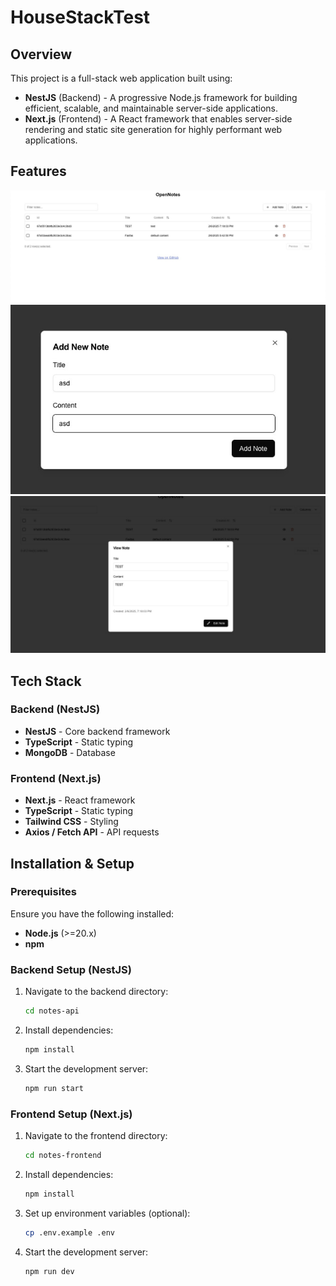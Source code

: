 # HouseStackTest

## Overview

This project is a full-stack web application built using:

- **NestJS** (Backend) - A progressive Node.js framework for building efficient, scalable, and maintainable server-side applications.
- **Next.js** (Frontend) - A React framework that enables server-side rendering and static site generation for highly performant web applications.

## Features

![HouseStack Image 01](/img/housestack-image01.jpg)
![HouseStack Image 02](/img/housestack-image02.jpg)
![HouseStack Image 03](/img/housestack-image03.jpg)

## Tech Stack

### Backend (NestJS)

- **NestJS** - Core backend framework
- **TypeScript** - Static typing
- **MongoDB** - Database

### Frontend (Next.js)

- **Next.js** - React framework
- **TypeScript** - Static typing
- **Tailwind CSS** - Styling
- **Axios / Fetch API** - API requests

## Installation & Setup

### Prerequisites

Ensure you have the following installed:

- **Node.js** (>=20.x)
- **npm**

### Backend Setup (NestJS)

1. Navigate to the backend directory:

   ```sh
   cd notes-api
   ```

2. Install dependencies:

   ```sh
   npm install
   ```

3. Start the development server:

   ```sh
   npm run start
   ```

### Frontend Setup (Next.js)

1. Navigate to the frontend directory:

   ```sh
   cd notes-frontend
   ```

2. Install dependencies:

   ```sh
   npm install
   ```

3. Set up environment variables (optional):

   ```sh
   cp .env.example .env
   ```

4. Start the development server:

   ```sh
   npm run dev
   ```
